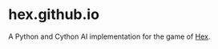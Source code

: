 # hex.github.io
A Python and Cython AI implementation for the game of [Hex].

[Hex]: http://mathworld.wolfram.com/GameofHex.html
